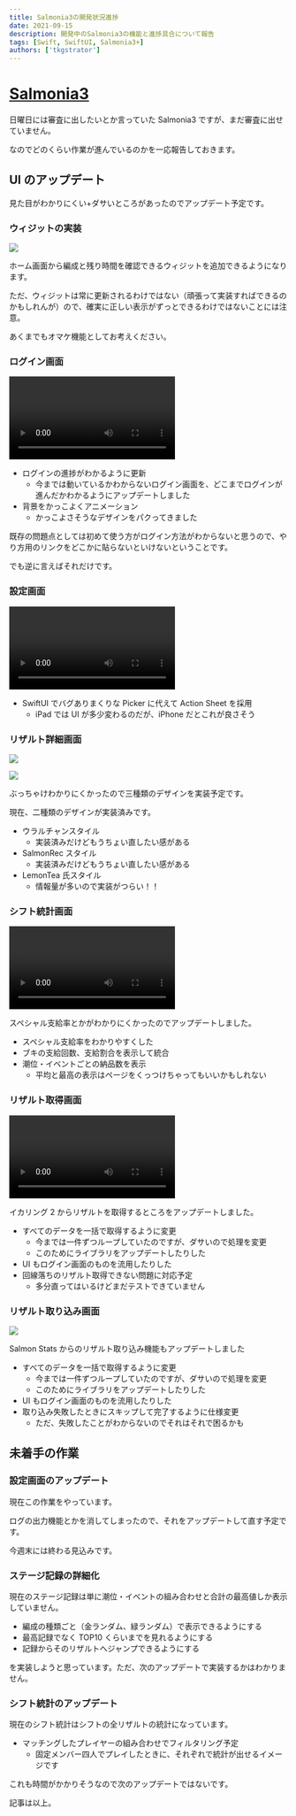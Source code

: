 ```yaml
---
title: Salmonia3の開発状況進捗
date: 2021-09-15
description: 開発中のSalmonia3の機能と進捗具合について報告
tags: [Swift, SwiftUI, Salmonia3+]
authors: ['tkgstrator']
---
```


# [Salmonia3](https://apps.apple.com/jp/app/salmonia3/id1558344150)

日曜日には審査に出したいとか言っていた Salmonia3 ですが、まだ審査に出せていません。

なのでどのくらい作業が進んでいるのかを一応報告しておきます。



## UI のアップデート

見た目がわかりにくい+ダサいところがあったのでアップデート予定です。

### ウィジットの実装

![](https://pbs.twimg.com/media/E-mK9tTUUAMr_5X?format=jpg&name=900x900)

ホーム画面から編成と残り時間を確認できるウィジットを追加できるようになります。

ただ、ウィジットは常に更新されるわけではない（頑張って実装すればできるのかもしれんが）ので、確実に正しい表示がずっとできるわけではないことには注意。

あくまでもオマケ機能としてお考えください。

### ログイン画面

<video controls src="https://video.twimg.com/tweet_video/E_PC7iFVIAEwh-W.mp4"></video>

- ログインの進捗がわかるように更新
  - 今までは動いているかわからないログイン画面を、どこまでログインが進んだかわかるようにアップデートしました
- 背景をかっこよくアニメーション
  - かっこよさそうなデザインをパクってきました

既存の問題点としては初めて使う方がログイン方法がわからないと思うので、やり方用のリンクをどこかに貼らないといけないということです。

でも逆に言えばそれだけです。

### 設定画面

<video controls src="https://video.twimg.com/tweet_video/E_SS7aUVIAIb6_k.mp4"></video>

- SwiftUI でバグありまくりな Picker に代えて Action Sheet を採用
  - iPad では UI が多少変わるのだが、iPhone だとこれが良さそう

### リザルト詳細画面

![](https://pbs.twimg.com/media/E_SWiFfVUAEXdLW?format=jpg&name=4096x4096)

![](https://pbs.twimg.com/media/E_SWiFhUYAAz3_r?format=jpg&name=4096x4096)

ぶっちゃけわかりにくかったので三種類のデザインを実装予定です。

現在、二種類のデザインが実装済みです。

- ウラルチャンスタイル
  - 実装済みだけどもうちょい直したい感がある
- SalmonRec スタイル
  - 実装済みだけどもうちょい直したい感がある
- LemonTea 氏スタイル
  - 情報量が多いので実装がつらい！！

### シフト統計画面

<video controls src="https://video.twimg.com/tweet_video/E_SSh2NVgAMRzEI.mp4"></video>

スペシャル支給率とかがわかりにくかったのでアップデートしました。

- スペシャル支給率をわかりやすくした
- ブキの支給回数、支給割合を表示して統合
- 潮位・イベントごとの納品数を表示
  - 平均と最高の表示はページをくっつけちゃってもいいかもしれない

### リザルト取得画面

![](https://video.twimg.com/tweet_video/E_SXIwfVcAAr8Wi.mp4)

イカリング 2 からリザルトを取得するところをアップデートしました。

- すべてのデータを一括で取得するように変更
  - 今までは一件ずつループしていたのですが、ダサいので処理を変更
  - このためにライブラリをアップデートしたりした
- UI もログイン画面のものを流用したりした
- 回線落ちのリザルト取得できない問題に対応予定
  - 多分直ってはいるけどまだテストできていません

### リザルト取り込み画面

![](https://pbs.twimg.com/media/E_SS-TqVgAIgd8C?format=jpg&name=4096x4096)

Salmon Stats からのリザルト取り込み機能もアップデートしました

- すべてのデータを一括で取得するように変更
  - 今までは一件ずつループしていたのですが、ダサいので処理を変更
  - このためにライブラリをアップデートしたりした
- UI もログイン画面のものを流用したりした
- 取り込み失敗したときにスキップして完了するように仕様変更
  - ただ、失敗したことがわからないのでそれはそれで困るかも

## 未着手の作業

### 設定画面のアップデート

現在この作業をやっています。

ログの出力機能とかを消してしまったので、それをアップデートして直す予定です。

今週末には終わる見込みです。

### ステージ記録の詳細化

現在のステージ記録は単に潮位・イベントの組み合わせと合計の最高値しか表示していません。

- 編成の種類ごと（金ランダム、緑ランダム）で表示できるようにする
- 最高記録でなく TOP10 くらいまでを見れるようにする
- 記録からそのリザルトへジャンプできるようにする

を実装しようと思っています。ただ、次のアップデートで実装するかはわかりません。

### シフト統計のアップデート

現在のシフト統計はシフトの全リザルトの統計になっています。

- マッチングしたプレイヤーの組み合わせでフィルタリング予定
  - 固定メンバー四人でプレイしたときに、それぞれで統計が出せるイメージです

これも時間がかかりそうなので次のアップデートではないです。

記事は以上。


